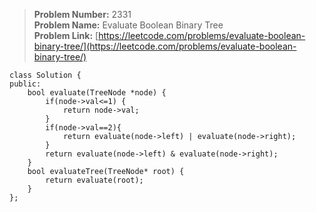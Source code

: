 > **Problem Number:** 2331 <br>
> **Problem Name:** Evaluate Boolean Binary Tree <br>
> **Problem Link:** [https://leetcode.com/problems/evaluate-boolean-binary-tree/](https://leetcode.com/problems/evaluate-boolean-binary-tree/) <br>

    class Solution {
    public:
        bool evaluate(TreeNode *node) {
            if(node->val<=1) {
                return node->val;
            }
            if(node->val==2){ 
                return evaluate(node->left) | evaluate(node->right);
            }
            return evaluate(node->left) & evaluate(node->right);
        }
        bool evaluateTree(TreeNode* root) {
            return evaluate(root);
        }
    };